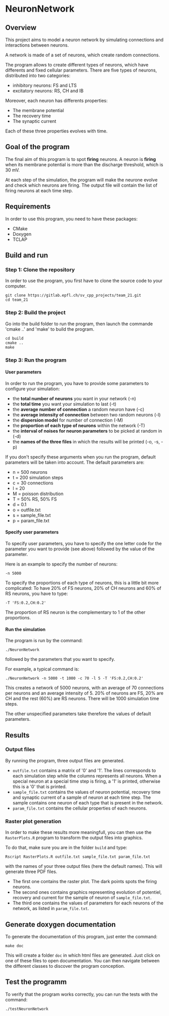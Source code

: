 # NeuronNetwork

## Overview

This project aims to model a neuron network by simulating connections and interactions between neurons. 

A network is made of a set of neurons, which create random connections. 

The program allows to create different types of neurons, which have differents and fixed cellular parameters. There are five types of neurons, distributed into two categories:
* inhibitory neurons: FS and LTS
* excitatory neurons: RS, CH and IB

Moreover, each neuron has differents properties: 
* The membrane potential
* The recovery time
* The synaptic current

Each of these three properties evolves with time.

## Goal of the program

The final aim of this program is to spot **firing** neurons. 
A neuron is **firing** when its membrane potential is more than the discharge threshold, which is 30 mV. 

At each step of the simulation, the program will make the neurone evolve and check which neurons are firing. 
The output file will contain the list of firing neurons at each time step.

## Requirements 

In order to use this program, you need to have these packages:
* CMake
* Doxygen 
* TCLAP

## Build and run 

### Step 1: Clone the repository

In order to use the program, you first have to clone the source code to your computer.
```
git clone https://gitlab.epfl.ch/sv_cpp_projects/team_21.git
cd team_21
```

### Step 2: Build the project

Go into the build folder to run the program, then launch the commande 'cmake ..' and 'make' to build the program.
```
cd build
cmake ..
make
```

### Step 3: Run the program 

#### User parameters 

In order to run the program, you have to provide some parameters to configure your simulation:
* the **total number of neurons** you want in your network (-n)
* the **total time** you want your simulation to last (-t)
* the **average number of connection** a random neuron have (-c)
* the **average intensity of connection** between two random neurons (-l)
* the **dispersion model** for number of connection (-M)
* the **proportion of each type of neurons** within the network (-T)
* the **interval of noises for neuron parameters** to be picked at random in (-d)
* the **names of the three files** in which the results will be printed (-o, -s, -p)

If you don't specify these arguments when you run the program, default parameters will be taken into account. The default parameters are:
* n = 500 neurons
* t = 200 simulation steps
* c = 30 connections
* l = 20 
* M = poisson distribution
* T = 50% RS, 50% FS
* d = 0.1
* o = outfile.txt
* s = sample_file.txt
* p = param_file.txt

#### Specify user parameters 

To specify user parameters, you have to specify the one letter code for the parameter you want to provide (see above) followed by the value of the parameter. 

Here is an example to specify the number of neurons:
```
-n 5000
```

To specify the proportions of each type of neurons, this is a little bit more complicated: To have 20% of FS neurons, 20% of CH neurons and 60% of RS neurons, you have to type: 
```
-T 'FS:0.2,CH:0.2'
``` 
The proportion of RS neuron is the complementary to 1 of the other proportions. 

#### Run the simulation

The program is run by the command:
```
./NeuronNetwork
``` 
followed by the parameters that you want to specify. 

For example, a typical command is:
```
./NeuronNetwork -n 5000 -t 1000 -c 70 -l 5 -T 'FS:0.2,CH:0.2'
```
This creates a network of 5000 neurons, with an average of 70 connections per neurons and an average intensity of 5. 20% of neurons are FS, 20% are CH and the rest (60%) are RS neurons. There will be 1000 simulation time steps. 

The other unspecified parameters take therefore the values of default parameters. 

## Results

### Output files

By running the program, three output files are generated. 
* `outfile.txt` contains a matrix of '0' and '1'. The lines corresponds to each simulation step while the columns represents all neurons. When a special neuron at a special time step is firing, a '1' is printed, otherwise this is a '0' that is printed. 
* `sample_file.txt` contains the values of neuron potential, recovery time and synaptic current of a sample of neuron at each time step. The sample contains one neuron of each type that is present in the network.
* `param_file.txt` contains the cellular properties of each neurons. 

### Raster plot generation

In order to make these results more meaningfull, you can then use the `RasterPlots.R` program to transform the output files into graphics. 

To do that, make sure you are in the folder `build` and type:
```
Rscript RasterPlots.R outfile.txt sample_file.txt param_file.txt
``` 
with the names of your three output files (here the default names). This will generate three PDF files. 
* The first one contains the raster plot. The dark points spots the firing neurons. 
* The second ones contains graphics representing evolution of potentiel, recovery and current for the sample of neuron of `sample_file.txt`. 
* The third one contains the values of parameters for each neurons of the network, as listed in `param_file.txt`.

## Generate doxygen documentation

To generate the documentation of this program, just enter the command:
```
make doc
```
This will create a folder `doc` in which html files are generated. Just click on one of these files to open documentation. You can then navigate between the different classes to discover the program conception.

## Test the programm 

To verify that the program works correctly, you can run the tests with the command:
```
./testNeuronNetwork
```

